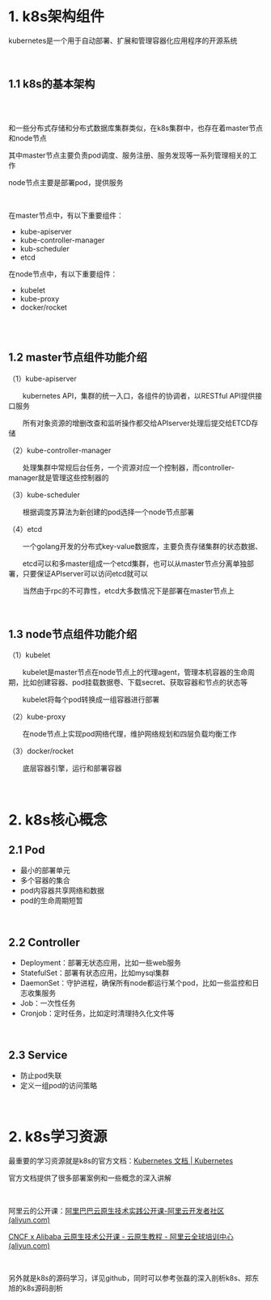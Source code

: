 <h1>1. k8s架构组件</h1>
<p>kubernetes是一个用于自动部署、扩展和管理容器化应用程序的开源系统</p>
<p>&nbsp;</p>
<h2>1.1 k8s的基本架构</h2>
<p><img src="https://img2022.cnblogs.com/blog/2794988/202204/2794988-20220405193520557-115101348.png" alt="" loading="lazy" style="display: block; margin-left: auto; margin-right: auto;" /></p>
<p>&nbsp;</p>
<p>和一些分布式存储和分布式数据库集群类似，在k8s集群中，也存在着master节点和node节点</p>
<p>其中master节点主要负责pod调度、服务注册、服务发现等一系列管理相关的工作</p>
<p>node节点主要是部署pod，提供服务</p>
<p>&nbsp;</p>
<p>在master节点中，有以下重要组件：</p>
<ul>
<li>kube-apiserver</li>
<li>kube-controller-manager</li>
<li>kub-scheduler</li>
<li>etcd</li>
</ul>
<p>在node节点中，有以下重要组件：</p>
<ul>
<li>kubelet</li>
<li>kube-proxy</li>
<li>docker/rocket</li>
</ul>
<p><img src="https://img2022.cnblogs.com/blog/2794988/202204/2794988-20220405200220301-24449329.png" alt="" loading="lazy" style="display: block; margin-left: auto; margin-right: auto;" /></p>
<p>&nbsp;</p>
<h2>1.2 master节点组件功能介绍</h2>
<p>（1）kube-apiserver</p>
<p>　　kubernetes API，集群的统一入口，各组件的协调者，以RESTful API提供接口服务</p>
<p>　　所有对象资源的增删改查和监听操作都交给APIserver处理后提交给ETCD存储</p>
<p>（2）kube-controller-manager</p>
<p>　　处理集群中常规后台任务，一个资源对应一个控制器，而controller-manager就是管理这些控制器的</p>
<p>（3）kube-scheduler</p>
<p>　　根据调度苏算法为新创建的pod选择一个node节点部署</p>
<p>（4）etcd</p>
<p>　　一个golang开发的分布式key-value数据库，主要负责存储集群的状态数据、</p>
<p>　　etcd可以和多master组成一个etcd集群，也可以从master节点分离单独部署，只要保证APIserver可以访问etcd就可以</p>
<p>　　当然由于rpc的不可靠性，etcd大多数情况下是部署在master节点上</p>
<p>&nbsp;</p>
<h2>1.3 node节点组件功能介绍</h2>
<p>（1）kubelet</p>
<p>　　kubelet是master节点在node节点上的代理agent，管理本机容器的生命周期，比如创建容器、pod挂载数据卷、下载secret、获取容器和节点的状态等</p>
<p>　　kubelet将每个pod转换成一组容器进行部署</p>
<p>（2）kube-proxy</p>
<p>　　在node节点上实现pod网络代理，维护网络规划和四层负载均衡工作</p>
<p>（3）docker/rocket</p>
<p>　　底层容器引擎，运行和部署容器</p>
<p>&nbsp;</p>
<h1>2. k8s核心概念</h1>
<h2>2.1 Pod</h2>
<ul>
<li>最小的部署单元</li>
<li>多个容器的集合</li>
<li>pod内容器共享网络和数据</li>
<li>pod的生命周期短暂</li>
</ul>
<p>&nbsp;</p>
<h2>2.2 Controller</h2>
<ul>
<li>Deployment：部署无状态应用，比如一些web服务</li>
<li>StatefulSet：部署有状态应用，比如mysql集群</li>
<li>DaemonSet：守护进程，确保所有node都运行某个pod，比如一些监控和日志收集服务</li>
<li>Job：一次性任务</li>
<li>Cronjob：定时任务，比如定时清理持久化文件等</li>
</ul>
<p>&nbsp;</p>
<h2>2.3 Service</h2>
<ul>
<li>防止pod失联</li>
<li>定义一组pod的访问策略</li>
</ul>
<p>&nbsp;</p>
<h1>2. k8s学习资源</h1>
<p>最重要的学习资源就是k8s的官方文档：<a href="https://kubernetes.io/zh/docs/home/">Kubernetes 文档 | Kubernetes</a></p>
<p>官方文档提供了很多部署案例和一些概念的深入讲解</p>
<p>&nbsp;</p>
<p>阿里云的公开课：<a href="https://developer.aliyun.com/learning/roadmap/cloudnative2020">阿里巴巴云原生技术实践公开课-阿里云开发者社区 (aliyun.com)</a></p>
<p><a href="https://edu.aliyun.com/roadmap/cloudnative">CNCF x Alibaba 云原生技术公开课 - 云原生教程 - 阿里云全球培训中心 (aliyun.com)</a></p>
<p>&nbsp;</p>
<p>另外就是k8s的源码学习，详见github，同时可以参考张磊的深入剖析k8s、郑东旭的k8s源码剖析</p>